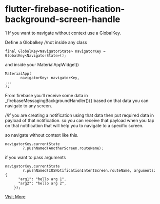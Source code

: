 # flutter-firebase-notification-background-screen-handle


1 If you want to navigate without context use a GlobalKey.

Define a Globalkey //not inside any class

```
final GlobalKey<NavigatorState> navigatorKey = GlobalKey<NavigatorState>();
```

and inside your MaterialAppWidget()

```
MaterialApp(
       navigatorKey: navigatorKey,
...
);
```

From firebase you'll receive some data in _firebaseMessagingBackgroundHandler(){} based on that data you can navigate to any screen.

//if you are creating a notification using that data then put required data in payload of that notification. so you can receive that payload when you tap on that notification that will help you to navigate to a specific screen.

so navigate without context like this.

```
navigatorKey.currentState
        ?.pushNamed(AnotherScreen.routeName);
```

if you want to pass arguments

```
navigatorKey.currentState
        ?.pushNamed(IOSNotificationIntentScreen.routeName, arguments: {
      "arg1": "hello arg 1",
      "arg2": "hello arg 2",
    });
```


[Visit More](https://stackoverflow.com/questions/77314116/how-to-open-a-specific-page-within-pageview-of-flutter-when-a-push-notification)
